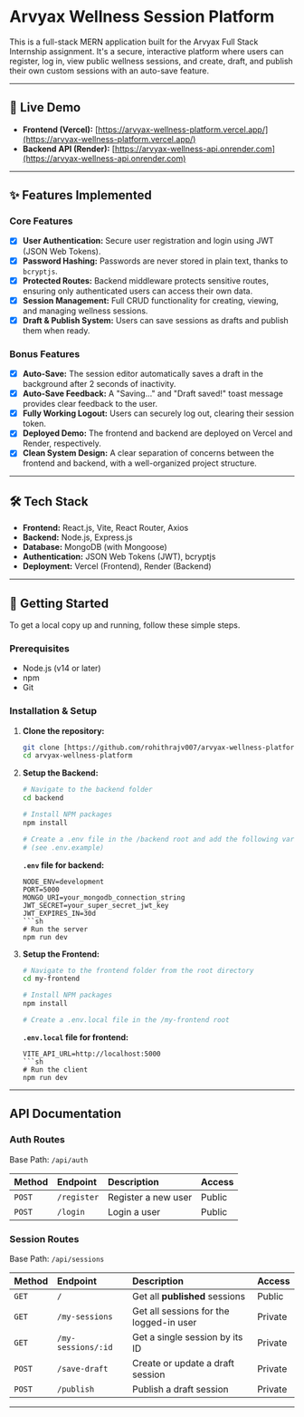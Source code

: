 # Arvyax Wellness Session Platform

This is a full-stack MERN application built for the Arvyax Full Stack Internship assignment. It's a secure, interactive platform where users can register, log in, view public wellness sessions, and create, draft, and publish their own custom sessions with an auto-save feature.

---

## 🚀 Live Demo

* **Frontend (Vercel):** [https://arvyax-wellness-platform.vercel.app/](https://arvyax-wellness-platform.vercel.app/)
* **Backend API (Render):** [https://arvyax-wellness-api.onrender.com](https://arvyax-wellness-api.onrender.com)

---

## ✨ Features Implemented

### Core Features
-   [x] **User Authentication:** Secure user registration and login using JWT (JSON Web Tokens).
-   [x] **Password Hashing:** Passwords are never stored in plain text, thanks to `bcryptjs`.
-   [x] **Protected Routes:** Backend middleware protects sensitive routes, ensuring only authenticated users can access their own data.
-   [x] **Session Management:** Full CRUD functionality for creating, viewing, and managing wellness sessions.
-   [x] **Draft & Publish System:** Users can save sessions as drafts and publish them when ready.

### Bonus Features
-   [x] **Auto-Save:** The session editor automatically saves a draft in the background after 2 seconds of inactivity.
-   [x] **Auto-Save Feedback:** A "Saving..." and "Draft saved!" toast message provides clear feedback to the user.
-   [x] **Fully Working Logout:** Users can securely log out, clearing their session token.
-   [x] **Deployed Demo:** The frontend and backend are deployed on Vercel and Render, respectively.
-   [x] **Clean System Design:** A clear separation of concerns between the frontend and backend, with a well-organized project structure.

---

## 🛠️ Tech Stack

* **Frontend:** React.js, Vite, React Router, Axios
* **Backend:** Node.js, Express.js
* **Database:** MongoDB (with Mongoose)
* **Authentication:** JSON Web Tokens (JWT), bcryptjs
* **Deployment:** Vercel (Frontend), Render (Backend)

---

## 🏁 Getting Started

To get a local copy up and running, follow these simple steps.

### Prerequisites

* Node.js (v14 or later)
* npm
* Git

### Installation & Setup

1.  **Clone the repository:**
    ```sh
    git clone [https://github.com/rohithrajv007/arvyax-wellness-platform/tree/main)
    cd arvyax-wellness-platform
    ```

2.  **Setup the Backend:**
    ```sh
    # Navigate to the backend folder
    cd backend

    # Install NPM packages
    npm install

    # Create a .env file in the /backend root and add the following variables
    # (see .env.example)
    ```
    **`.env` file for backend:**
    ```env
    NODE_ENV=development
    PORT=5000
    MONGO_URI=your_mongodb_connection_string
    JWT_SECRET=your_super_secret_jwt_key
    JWT_EXPIRES_IN=30d
    ```sh
    # Run the server
    npm run dev
    ```

3.  **Setup the Frontend:**
    ```sh
    # Navigate to the frontend folder from the root directory
    cd my-frontend

    # Install NPM packages
    npm install

    # Create a .env.local file in the /my-frontend root
    ```
    **`.env.local` file for frontend:**
    ```env
    VITE_API_URL=http://localhost:5000
    ```sh
    # Run the client
    npm run dev
    ```

---

##  API Documentation

### Auth Routes
Base Path: `/api/auth`

| Method | Endpoint     | Description         | Access  |
| :----- | :----------- | :------------------ | :------ |
| `POST` | `/register`  | Register a new user | Public  |
| `POST` | `/login`     | Login a user        | Public  |

### Session Routes
Base Path: `/api/sessions`

| Method | Endpoint           | Description                             | Access  |
| :----- | :----------------- | :-------------------------------------- | :------ |
| `GET`  | `/`                | Get all **published** sessions          | Public  |
| `GET`  | `/my-sessions`     | Get all sessions for the logged-in user | Private |
| `GET`  | `/my-sessions/:id` | Get a single session by its ID          | Private |
| `POST` | `/save-draft`      | Create or update a draft session        | Private |
| `POST` | `/publish`         | Publish a draft session                 | Private |

---
